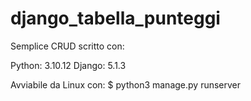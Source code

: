 # django_tabella_punteggi
Semplice CRUD scritto con:

Python: 3.10.12
Django: 5.1.3

Avviabile da Linux con:
$ python3 manage.py runserver
